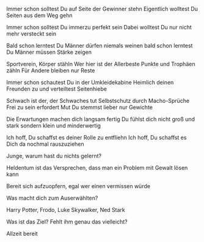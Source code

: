 Immer schon solltest Du
auf Seite der Gewinner stehn
Eigentlich wolltest Du
Seiten aus dem Weg gehn

Immer schon solltest Du
immerzu perfekt sein
Dabei wolltest Du
nur nicht mehr versteckt sein

Bald schon lerntest Du
Männer dürfen niemals weinen
bald schon lerntest Du
Männer müssen Stärke zeigen

Sportverein, Körper stähln
Wer hier ist der Allerbeste
Punkte und Trophäen zähln
Für Andere bleiben nur Reste

Immer schon schautest Du
in der Umkleidekabine
Heimlich deinen Freunden zu
und verteiltest Seitenhiebe

Schwach ist der, der Schwaches tut
Selbstschutz durch Macho-Sprüche
Frei zu sein erfordert Mut
Du stemmst lieber nur Gewichte

Die Erwartungen
machen dich langsam fertig
Du fühlst dich nicht groß und stark
sondern klein und minderwertig

Ich hoff, Du schaffst es
deiner Rolle zu entfliehn
Ich hoff, Du schaffst es
Dich da nochmal rauszuziehen



Junge, warum hast du nichts gelernt?

Heldentum ist das Versprechen, dass man ein Problem mit Gewalt lösen kann

Bereit sich aufzuopfern, egal wer einen vermissen würde

Was macht dich zum Auserwählten?

Harry Potter, Frodo, Luke Skywalker, Ned Stark

Was ist das Ziel? Fehlt ihm genau das vielleicht?

Allzeit bereit

